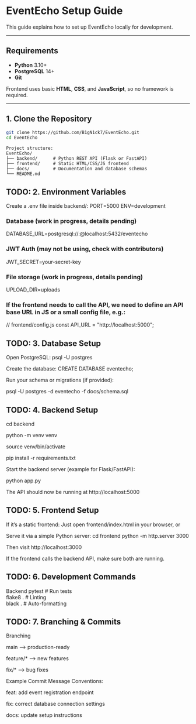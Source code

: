 # EventEcho Setup Guide

This guide explains how to set up EventEcho locally for development.

---

## Requirements

- **Python** 3.10+
- **PostgreSQL** 14+
- **Git**

Frontend uses basic **HTML**, **CSS**, and **JavaScript**, so no framework is required.

---

## 1. Clone the Repository

```bash
git clone https://github.com/B1gN1ck7/EventEcho.git
cd EventEcho
```
```
Project structure:
EventEcho/
├── backend/      # Python REST API (Flask or FastAPI)
├── frontend/     # Static HTML/CSS/JS frontend
├── docs/         # Documentation and database schemas
└── README.md
```

## TODO: 2. Environment Variables

Create a .env file inside backend/:
PORT=5000
ENV=development

### Database (work in progress, details pending)
DATABASE_URL=postgresql://<user>:<password>@localhost:5432/eventecho

### JWT Auth (may not be using, check with contributors)
JWT_SECRET=your-secret-key

### File storage (work in progress, details pending)
UPLOAD_DIR=uploads

### If the frontend needs to call the API, we need to define an API base URL in JS or a small config file, e.g.:
// frontend/config.js
const API_URL = "http://localhost:5000";


## TODO: 3. Database Setup

Open PostgreSQL:
psql -U postgres


Create the database:
CREATE DATABASE eventecho;


Run your schema or migrations (if provided):

psql -U postgres -d eventecho -f docs/schema.sql


## TODO: 4. Backend Setup
cd backend

python -m venv venv

source venv/bin/activate

pip install -r requirements.txt

Start the backend server (example for Flask/FastAPI):

python app.py

The API should now be running at http://localhost:5000

## TODO: 5. Frontend Setup

If it’s a static frontend:
Just open frontend/index.html in your browser, or

Serve it via a simple Python server:
cd frontend
python -m http.server 3000

Then visit http://localhost:3000

If the frontend calls the backend API, make sure both are running.


## TODO: 6. Development Commands

Backend
pytest           # Run tests        \
flake8 .         # Linting          \
black .          # Auto-formatting

## TODO: 7. Branching & Commits

Branching

main --> production-ready

feature/* --> new features

fix/* --> bug fixes

Example Commit Message Conventions:

feat: add event registration endpoint

fix: correct database connection settings

docs: update setup instructions

